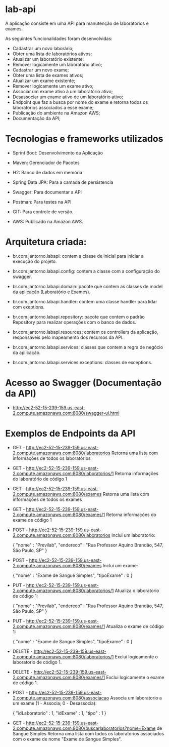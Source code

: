 # lab-api

A aplicação consiste em uma API para manutenção de laboratórios e exames.

As seguintes funcionalidades foram desenvolvidas:

- Cadastrar um novo laborário;
- Obter uma lista de laboratórios ativos;
- Atualizar um laboratório existente;
- Remover logicamente um laboratório ativo;
- Cadastrar um novo exame;
- Obter uma lista de exames ativos;
- Atualizar um exame existente;
- Remover logicamente um exame ativo;
- Associar um exame ativo à um laboratório ativo;
- Desassociar um exame ativo de um laboratório ativo;
- Endpoint que faz a busca por nome do exame e retorna todos os laboratorios associados a esse exame;
- Publicação do ambiente na Amazon AWS;
- Documentação da API;

# Tecnologias e frameworks utilizados

- Sprint Boot:
  Desenvolvimento da Aplicação

- Maven:
  Gerenciador de Pacotes

- H2:
  Banco de dados em memória

- Spring Data JPA:
  Para a camada de persistencia

- Swagger:
  Para documentar a API

- Postman:
  Para testes na API
 
- GIT:
  Para controle de versão.

- AWS:
  Publicado na Amazon AWS.

# Arquitetura criada:

- br.com.jantorno.labapi:
  contem a classe de inicial para iniciar a execução do projeto.

- br.com.jantorno.labapi.config:
  contem a classe com a configuração do swagger.

- br.com.jantorno.labapi.domain:
  pacote que contem as classes de model da aplicação (Laboratório e Exames).
 
- br.com.jantorno.labapi.handler:
  contem uma classe handler para lidar com exeptions.

- br.com.jantorno.labapi.repository:
  pacote que contem o padrão Repository para realizar operações com o banco de dados.

- br.com.jantorno.labapi.resources:
  contem os controllers da aplicação, responsaveis pelo mapeamento dos recursos da API.

- br.com.jantorno.labapi.services:
  classes que contem a regra de negócio da aplicação.

- br.com.jantorno.labapi.services.exceptions:
  classes de exceptions.

# Acesso ao Swagger (Documentação da API)
  - http://ec2-52-15-239-159.us-east-2.compute.amazonaws.com:8080/swagger-ui.html

# Exemplos de Endpoints da API

- GET - http://ec2-52-15-239-159.us-east-2.compute.amazonaws.com:8080/laboratorios
  Retorna uma lista com informações de todos os laboratórios

- GET - http://ec2-52-15-239-159.us-east-2.compute.amazonaws.com:8080/laboratorios/1
  Retorna informações do laboratório de código 1

- GET - http://ec2-52-15-239-159.us-east-2.compute.amazonaws.com:8080/exames
  Retorna uma lista com informações de todos os exames

- GET - http://ec2-52-15-239-159.us-east-2.compute.amazonaws.com:8080/exames/1
  Retorna informações do exame de código 1

- POST - http://ec2-52-15-239-159.us-east-2.compute.amazonaws.com:8080/laboratorios
  Inclui um laboratorio:
  
  {
    "nome" : "Previlab",
    "endereco" : "Rua Professor Aquino Brandão, 547, São Paulo, SP"
  }

- POST - http://ec2-52-15-239-159.us-east-2.compute.amazonaws.com:8080/exames
  Inclui um exame:
  
  {
    "nome" : "Exame de Sangue Simples",
    "tipoExame" : 0
  }

- PUT - http://ec2-52-15-239-159.us-east-2.compute.amazonaws.com:8080/laboratorios/1
  Atualiza o laboratorio de código 1:

  {
    "nome" : "Previlab",
    "endereco" : "Rua Professor Aquino Brandão, 547, São Paulo, SP"
  }

- PUT - http://ec2-52-15-239-159.us-east-2.compute.amazonaws.com:8080/exames/1
  Atualiza o exame de código 1:

  {
    "nome" : "Exame de Sangue Simples",
    "tipoExame" : 0
  }

- DELETE - http://ec2-52-15-239-159.us-east-2.compute.amazonaws.com:8080/laboratorios/1
  Exclui logicamente o laboratorio de código 1.

- DELETE - http://ec2-52-15-239-159.us-east-2.compute.amazonaws.com:8080/exames/1
  Exclui logicamente o exame de código 1.
    
- POST - http://ec2-52-15-239-159.us-east-2.compute.amazonaws.com:8080/associacao
  Associa um laboratorio a um exame (1 - Associa; 0 - Desassocia):
  
  {
    "idLaboratorio" : 1,
    "idExame" : 1,
    "tipo" : 1
  }
  
- GET - http://ec2-52-15-239-159.us-east-2.compute.amazonaws.com:8080/buscarlaboratorios?nome=Exame de Sangue Simples
  Retorna uma lista com todos os laboratorios associados com o exame de nome "Exame de Sangue Simples".
